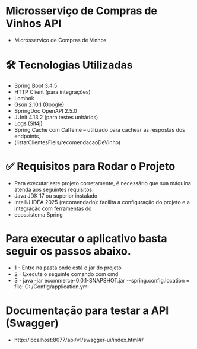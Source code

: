 # Microsserviço de Compras de Vinhos API
- Microsserviço de Compras de Vinhos

# 🛠️ Tecnologias Utilizadas

- Spring Boot 3.4.5
- HTTP Client (para integrações)
- Lombok
- Gson 2.10.1 (Google)
- SpringDoc OpenAPI 2.5.0
- JUnit 4.13.2 (para testes unitários)
- Logs (Slf4j)
- Spring Cache com Caffeine – utilizado para cachear as respostas dos endpoints, 
- (listarClientesFieis/recomendacaoDeVinho)

# ✅ Requisitos para Rodar o Projeto

- Para executar este projeto corretamente, é necessário que sua máquina atenda aos seguintes requisitos:
- Java JDK 17 ou superior instalado
- IntelliJ IDEA 2025 (recomendado): facilita a configuração do projeto e a integração com ferramentas do 
- ecossistema Spring

# Para executar o aplicativo basta seguir os passos abaixo.

- 1 - Entre na pasta onde está o jar do projeto
- 2 - Execute o seguinte comando com cmd
- 3 - java -jar ecommerce-0.0.1-SNAPSHOT.jar --spring.config.location = file: C: /Config/application.yml

# Documentação para testar a API (Swagger)
- http://localhost:8077/api/v1/swagger-ui/index.html#/